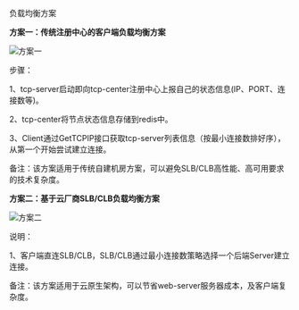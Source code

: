 负载均衡方案

**方案一：传统注册中心的客户端负载均衡方案**

![方案一](https://s2.loli.net/2022/04/29/tWgbUN4KQvXfYjy.png)

步骤：

1、tcp-server启动即向tcp-center注册中心上报自己的状态信息(IP、PORT、连接数等)。

2、tcp-center将节点状态信息存储到redis中。

3、Client通过GetTCPIP接口获取tcp-server列表信息（按最小连接数排好序），从第一个开始尝试建立连接。

备注：该方案适用于传统自建机房方案，可以避免SLB/CLB高性能、高可用要求的技术复杂度。

**方案二：基于云厂商SLB/CLB负载均衡方案**

![方案二](https://s2.loli.net/2022/04/29/MGJoRlcNiSrIZjm.png)

说明：

1、客户端直连SLB/CLB，SLB/CLB通过最小连接数策略选择一个后端Server建立连接。

备注：该方案适用于云原生架构，可以节省web-server服务器成本，及客户端复杂度。
